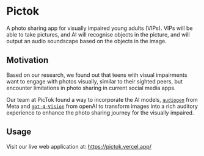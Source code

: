 # Pictok
A photo sharing app for visually impaired young adults (VIPs). VIPs will be able to take pictures, and AI will recognise objects in the picture, and will output an audio soundscape based on the objects in the image. 

## Motivation
Based on our research, we found out that teens with visual impairments want to engage with photos visually, similar to their sighted peers, but encounter limitations in photo sharing in current social media apps. 

Our team at PicTok found a way to incorporate the AI models, [`audiogen`](https://audiocraft.metademolab.com/audiogen.html) from Meta and [`gpt-4-Vision`](https://platform.openai.com/docs/guides/vision) from openAI to transform images into a rich auditory experience to enhance the photo sharing journey for the visually impaired.

## Usage
Visit our live web application at: https://pictok.vercel.app/
